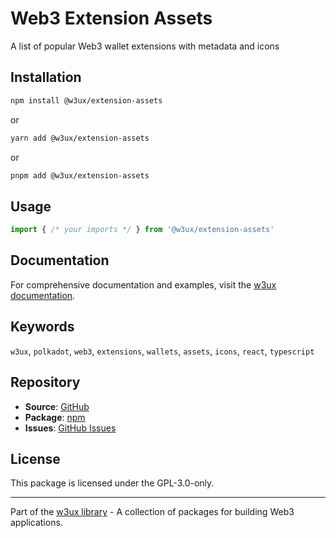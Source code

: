 # Web3 Extension Assets

A list of popular Web3 wallet extensions with metadata and icons

## Installation

```bash
npm install @w3ux/extension-assets
```

or

```bash
yarn add @w3ux/extension-assets
```

or

```bash
pnpm add @w3ux/extension-assets
```

## Usage

```typescript
import { /* your imports */ } from '@w3ux/extension-assets'
```

## Documentation

For comprehensive documentation and examples, visit the [w3ux documentation](https://w3ux.org/library/extension-assets).

## Keywords

`w3ux`, `polkadot`, `web3`, `extensions`, `wallets`, `assets`, `icons`, `react`, `typescript`

## Repository

- **Source**: [GitHub](https://github.com/w3ux/w3ux-library)
- **Package**: [npm](https://www.npmjs.com/package/@w3ux/extension-assets)
- **Issues**: [GitHub Issues](https://github.com/w3ux/w3ux-library/issues)

## License

This package is licensed under the GPL-3.0-only.

---

Part of the [w3ux library](https://github.com/w3ux/w3ux-library) - A collection of packages for building Web3 applications.